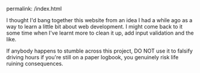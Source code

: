permalink: /index.html

I thought I'd bang together this website from an idea I had a while ago as a way to learn a little bit about web development. I might come back to it some time when I've learnt more to clean it up, add input validation and the like.

If anybody happens to stumble across this project, DO NOT use it to falsify driving hours if you're still on a paper logbook, you genuinely risk life ruining consequences.
